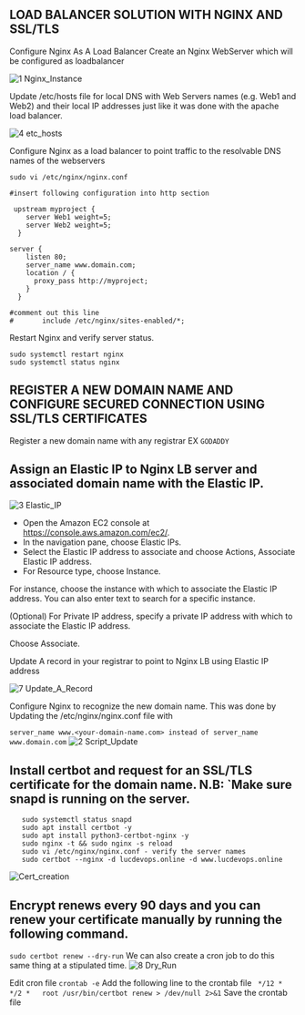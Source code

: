 ## LOAD BALANCER SOLUTION WITH NGINX AND SSL/TLS

Configure Nginx As A Load Balancer
Create an Nginx WebServer which will be configured as loadbalancer 

![1 Nginx_Instance](https://github.com/lucm9/My-Personal-Project-Documentation/assets/96879757/15fae6f5-1e9a-4c87-964b-1781a0eb3844)

Update /etc/hosts file for local DNS with Web Servers names (e.g. Web1 and Web2) and their local IP addresses just like it was done with the apache load balancer.

![4 etc_hosts](https://github.com/lucm9/My-Personal-Project-Documentation/assets/96879757/ccf1c353-3cd1-44ca-95f6-27a67df82e2a)

Configure Nginx as a load balancer to point traffic to the resolvable DNS names of the webservers

`sudo vi /etc/nginx/nginx.conf`
```
#insert following configuration into http section

 upstream myproject {
    server Web1 weight=5;
    server Web2 weight=5;
  }

server {
    listen 80;
    server_name www.domain.com;
    location / {
      proxy_pass http://myproject;
    }
  }

#comment out this line
#       include /etc/nginx/sites-enabled/*;
```
Restart Nginx and verify server status.
```
sudo systemctl restart nginx
sudo systemctl status nginx
```
## REGISTER A NEW DOMAIN NAME AND CONFIGURE SECURED CONNECTION USING SSL/TLS CERTIFICATES
Register a new domain name with any registrar EX `GODADDY`

## Assign an Elastic IP to Nginx LB server and associated domain name with the Elastic IP.

![3 Elastic_IP](https://github.com/lucm9/My-Personal-Project-Documentation/assets/96879757/a7601d0b-0bd4-4ab9-9768-473ff1af0600)

- Open the Amazon EC2 console at https://console.aws.amazon.com/ec2/.
- In the navigation pane, choose Elastic IPs.
- Select the Elastic IP address to associate and choose Actions, Associate Elastic IP address.
- For Resource type, choose Instance.

For instance, choose the instance with which to associate the Elastic IP address. You can also enter text to search for a specific instance.

(Optional) For Private IP address, specify a private IP address with which to associate the Elastic IP address.

Choose Associate. 

Update A record in your registrar to point to Nginx LB using Elastic IP address

![7 Update_A_Record](https://github.com/lucm9/My-Personal-Project-Documentation/assets/96879757/ff3f95f1-4400-473e-8bb2-4c260c2cead3)

Configure Nginx to recognize the new domain name. This was done by Updating the /etc/nginx/nginx.conf file with

`server_name www.<your-domain-name.com>
instead of server_name www.domain.com`
![2 Script_Update](https://github.com/lucm9/My-Personal-Project-Documentation/assets/96879757/5472db4e-c1e6-4ced-ae69-40a962e51ae5)


## Install certbot and request for an SSL/TLS certificate for the domain name. N.B: `Make sure snapd is running on the server.
```
   sudo systemctl status snapd
   sudo apt install certbot -y
   sudo apt install python3-certbot-nginx -y
   sudo nginx -t && sudo nginx -s reload
   sudo vi /etc/nginx/nginx.conf - verify the server names 
   sudo certbot --nginx -d lucdevops.online -d www.lucdevops.online
```
![Cert_creation](https://github.com/lucm9/My-Personal-Project-Documentation/assets/96879757/dda4dab3-cfbc-4c08-a4bf-db0cd962930f)

## Encrypt renews every 90 days and you can renew your certificate manually by running the following command.
`sudo certbot renew --dry-run`
We can also create a cron job to do this same thing at a stipulated time.
![8 Dry_Run](https://github.com/lucm9/My-Personal-Project-Documentation/assets/96879757/b3ed69cc-7e19-4316-8f64-7e99a47a0e56)

Edit cron file
`crontab -e`
Add the following line to the crontab file
` */12 * */2 *   root /usr/bin/certbot renew > /dev/null 2>&1`
Save the crontab file

